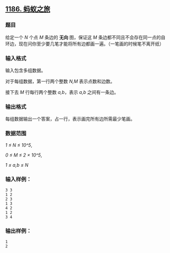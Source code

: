 ## [1186. 蚂蚁之旅](https://www.acwing.com/problem/content/1188/)

### 题目

给定一个 *N* 个点 *M* 条边的 **无向** 图，保证这 *M* 条边都不同且不会存在同一点的自环边，现在问你至少要几笔才能将所有边都画一遍。（一笔画的时候笔不离开纸）

### 输入格式

输入包含多组数据。

对于每组数据，第一行两个整数 *N,M* 表示点数和边数。

接下去 *M* 行每行两个整数 *a,b*，表示 *a,b* 之间有一条边。

### 输出格式

每组数据输出一个答案，占一行，表示画完所有边所需最少笔画。

### 数据范围

*1 ≤ N ≤ 10^5*,

*0 ≤ M ≤ 2 × 10^5*,

*1 ≤ a,b ≤ N*

### 输入样例：

```
3 3
1 2
2 3
1 3
4 2
1 2
3 4
```

### 输出样例：

```
1
2
```
